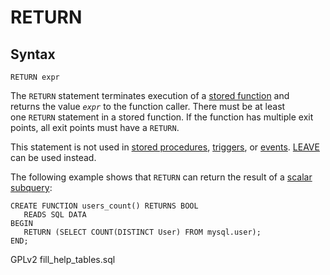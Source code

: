 # RETURN

## Syntax

```
RETURN expr
```

The `RETURN` statement terminates execution of a [stored function](../../../server-usage/stored-routines/stored-functions/) and\
returns the value _`expr`_ to the function caller. There must be at least\
one `RETURN` statement in a stored function. If the function has multiple exit points, all exit points must have a `RETURN`.

This statement is not used in [stored procedures](../../../server-usage/stored-routines/stored-procedures/), [triggers](../../../server-usage/triggers-events/triggers/), or [events](../../../server-usage/triggers-events/event-scheduler/events.md). [LEAVE](leave.md) can be used instead.

The following example shows that `RETURN` can return the result of a [scalar subquery](../data-manipulation/selecting-data/joins-subqueries/subqueries/subqueries-scalar-subqueries.md):

```
CREATE FUNCTION users_count() RETURNS BOOL
   READS SQL DATA
BEGIN
   RETURN (SELECT COUNT(DISTINCT User) FROM mysql.user);
END;
```

GPLv2 fill\_help\_tables.sql
